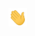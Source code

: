 <img src="https://raw.githubusercontent.com/guuzaa/guuzaa/master/assets/wave.gif" width="30px" />
 
<!--START_SECTION:waka-->
<!--END_SECTION:waka-->
